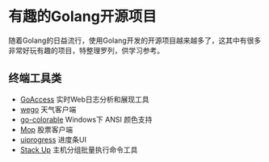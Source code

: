 # 有趣的Golang开源项目

随着Golang的日益流行，使用Golang开发的开源项目越来越多了，这其中有很多非常好玩有趣的项目，特整理罗列，供学习参考。


## 终端工具类

* [GoAccess](https://github.com/allinurl/goaccess)  实时Web日志分析和展现工具
* [wego](https://github.com/schachmat/wego)  天气客户端
* [go-colorable](https://github.com/mattn/go-colorable)  Windows下 ANSI 颜色支持
* [Mop](https://github.com/michaeldv/mop) 股票客户端
* [uiprogress](https://github.com/gosuri/uiprogress) 进度条UI
* [Stack Up](https://github.com/pressly/sup)  主机分组批量执行命令工具

